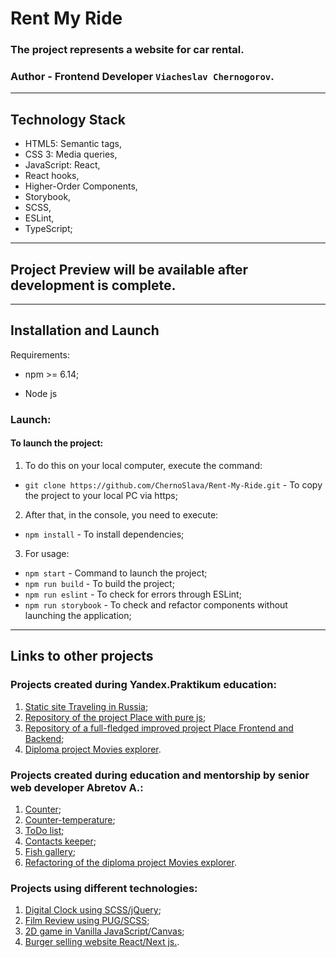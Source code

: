 # Rent My Ride
### The project represents a website for car rental.

### **Author** - Frontend Developer `Viacheslav Chernogorov`.
---

## Technology Stack
- HTML5: Semantic tags,
- CSS 3: Media queries,
- JavaScript: React,
- React hooks,
- Higher-Order Components,
- Storybook,
- SCSS,
- ESLint,
- TypeScript;

---

## Project Preview will be available after development is complete.

---

## Installation and Launch

Requirements:

* npm >= 6.14;

* Node js

### Launch:


#### To launch the project: 
1. To do this on your local computer, execute the command: 

- `git clone https://github.com/ChernoSlava/Rent-My-Ride.git` - To copy the project to your local PC via https;

2. After that, in the console, you need to execute:

- `npm install` -  To install dependencies;


3. For usage:

- `npm start` - Command to launch the project;
- `npm run build` - To build the project;
- `npm run eslint` - To check for errors through ESLint;
- `npm run storybook` - To check and refactor components without launching the application;

---
## Links to other projects
### Projects created during Yandex.Praktikum education:

1) [Static site Traveling in Russia](https://github.com/ChernoSlava/Russian-travel);
2) [Repository of the project Place with pure js](https://github.com/ChernoSlava/Mesto);
3) [Repository of a full-fledged improved project Place Frontend and Backend](https://github.com/ChernoSlava/react-mesto-api-full);
4) [Diploma project Movies explorer](https://github.com/ChernoSlava/movies-explorer-frontend).


### Projects created during education and mentorship by senior web developer Abretov A.:

1) [Counter](https://github.com/ChernoSlava/counter);
2) [Counter-temperature](https://github.com/ChernoSlava/counter-temperature);
3) [ToDo list](https://github.com/ChernoSlava/ToDo);
4) [Contacts keeper](https://github.com/ChernoSlava/contacts-keeper);
4) [Fish gallery](https://github.com/ChernoSlava/fish-gallery);
5) [Refactoring of the diploma project Movies explorer](https://github.com/ChernoSlava/Movies-exlorer-refactor).

### Projects using different technologies:

1) [Digital Clock using SCSS/jQuery](https://github.com/ChernoSlava/Digital-Clock.git);
2) [Film Review using PUG/SCSS](https://github.com/ChernoSlava/Film-Review);
3) [2D game in Vanilla JavaScript/Canvas](https://github.com/ChernoSlava/Fluppy);
4) [Burger selling website React/Next js.](https://github.com/ChernoSlava/Burgers-Next-JS).
